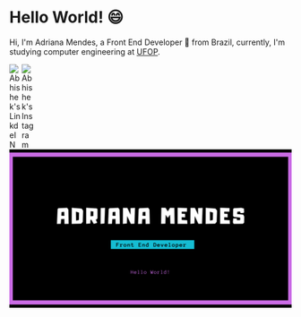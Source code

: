 # Hello World! 😄 

Hi, I'm Adriana Mendes, a Front End Developer 🚀 from Brazil, currently, I'm studying computer engineering at [UFOP](https://ufop.br/). 

<a href="https://www.linkedin.com/in/adriana-mendes-engenheira-de-computacao/">
  <img align="left" alt="Abhishek's LinkdeIN" width="22px" src="https://cdn.jsdelivr.net/npm/simple-icons@v3/icons/linkedin.svg" /></a> <a href="https://www.instagram.com/adri7mendes/"> <img align="left" alt="Abhishek's Instagram" width="22px" src="https://cdn.jsdelivr.net/npm/simple-icons@v3/icons/instagram.svg" /></a>



<img src="img/dry1.png" style="zoom:100%;" />


